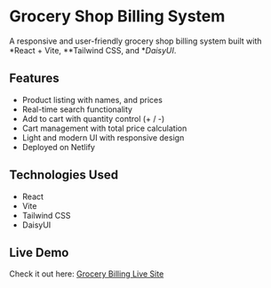 # Grocery Shop Billing System

A responsive and user-friendly grocery shop billing system built with *React + Vite, **Tailwind CSS, and **DaisyUI*.

## Features

- Product listing with  names, and prices
- Real-time search functionality
- Add to cart with quantity control (+ / -)
- Cart management with total price calculation
- Light and modern UI with responsive design
- Deployed on Netlify

## Technologies Used

- React
- Vite
- Tailwind CSS
- DaisyUI

## Live Demo

Check it out here: [Grocery Billing Live Site](https://precious-rugelach-77f009.netlify.app/)

